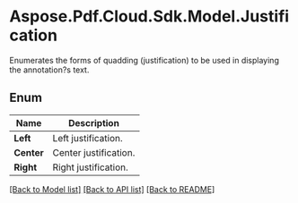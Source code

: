 ﻿# Aspose.Pdf.Cloud.Sdk.Model.Justification
Enumerates the forms of quadding (justification) to be used in displaying the annotation?s text.

## Enum

 Name | Description
------------ | ------------
**Left** | Left justification.
**Center** | Center justification.
**Right** | Right justification.


[[Back to Model list]](../README.md#documentation-for-models) [[Back to API list]](../README.md#documentation-for-api-endpoints) [[Back to README]](../README.md)

